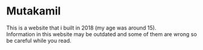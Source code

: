 # Mutakamil

This is a website that i built in 2018 (my age was around 15).  
Information in this website may be outdated and some of them are wrong so be careful while you read.
